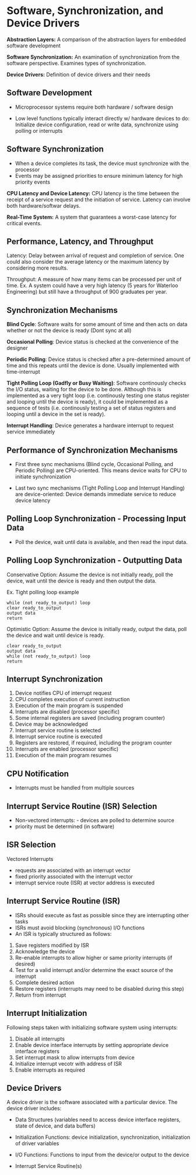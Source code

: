 # Software, Synchronization, and Device Drivers

**Abstraction Layers:** A comparison of the abstraction layers for embedded software development

**Software Synchronization:** An examination of synchronization from the software perspective. Examines types of
synchronization.

**Device Drivers:** Definition of device drivers and their needs

## Software Development

- Microprocessor systems require both hardware / software design

- Low level functions typically interact directly w/ hardware devices to do:
Initialize device configuration, read or write data, synchronize using polling or interrupts

## Software Synchronization

- When a device completes its task, the device must synchronize with the processor
- Events may be assigned priorities to ensure minimum latency for high priority events

**CPU Latency and Device Latency:** CPU latency is the time between the receipt of a service
request and the initiation of service. Latency can involve both hardware/softwar delays.

**Real-Time System:** A system that guarantees a worst-case latency for critical events.

## Performance, Latency, and Throughput

Latency: Delay between arrival of request and completion of service. One could also
consider the average latency or the maximum latency by considering more results.

Throughput: A measure of how many items can be processed per unit of time.
Ex. A system could have a very high latency (5 years for Waterloo Engineering) but
still have a throughput of 900 graduates per year.

## Synchronization Mechanisms

**Blind Cycle**: Software waits for some amount of time and then acts on data whether
or not the device is ready (Dont sync at all)

**Occasional Polling**: Device status is checked at the convenience of the designer

**Periodic Polling**: Device status is checked after a pre-determined amount of time
and this repeats until the device is done. Usually implemented with time-interrupt

**Tight Polling Loop (Gadfly or Busy Waiting)**: Software continously checks the I/O
status, waiting for the device to be done. Although this is implemented as a very tight
loop (i.e. continously testing one status register and looping until the device is ready),
it could be implemented as a sequence of tests (i.e. continously testing a set of status
registers and looping until a device in the set is ready).

**Interrupt Handling**: Device generates a hardware interrupt to request service immediately

## Performance of Synchronization Mechanisms

- First three sync mechanisms (Blind cycle, Occasional Polling, and Periodic Polling) are CPU-oriented.
This means device waits for CPU to initiate synchronization

- Last two sync mechanisms (Tight Polling Loop and Interrupt Handling) are device-oriented:
Device demands immediate service to reduce device latency

## Polling Loop Synchronization - Processing Input Data

- Poll the device, wait until data is available, and then read the input data.

## Polling Loop Synchronization - Outputting Data

Conservative Option: Assume the device is not initially ready, poll the device, wait
until the device is ready and then output the data.

Ex. Tight polling loop example

```
while (not ready_to_output) loop
clear ready_to_output
output data
return
```

Optimistic Option: Assume the device is initially ready, output the data, poll the device
and wait until device is ready.

```
clear ready_to_output
output data
while (not ready_to_output) loop
return
```
## Interrupt Synchronization

1. Device notifies CPU of interrupt request
2. CPU completes execution of current instruction
3. Execution of the main program is suspended
4. Interrupts are disabled (processor specific)
5. Some internal registers are saved (including program counter)
6. Device may be acknowledged
7. Interrupt service routine is selected
8. Interrupt service routine is executed
9. Registers are restored, if required, including the program counter
10. Interrupts are enabled (processor specific)
11. Execution of the main program resumes

## CPU Notification

- Interrupts must be handled from multiple sources

## Interrupt Service Routine (ISR) Selection

- Non-vectored interrupts: - devices are polled to determine source
- priority must be determined (in software)

## ISR Selection

Vectored Interrupts
- requests are associated with an interrupt vector
- fixed priority associated with the interrupt vector
- interrupt service route (ISR) at vector address is executed

## Interrupt Service Routine (ISR)

- ISRs should execute as fast as possible since they are interrupting other tasks
- ISRs must avoid blocking (synchronous) I/O functions
- An ISR is typically structured as follows:
1. Save registers modified by ISR
2. Acknowledge the device
3. Re-enable interrupts to allow higher or same priority interrupts (if desired)
4. Test for a valid interrupt and/or determine the exact source of the interrupt
5. Complete desired action
6. Restore registers (interrupts may need to be disabled during this step)
7. Return from interrupt

## Interrupt Initialization

Following steps taken with initializing software system using interrupts:

1. Disable all interrupts
2. Enable device interface interrupts by setting appropriate device interface registers
3. Set interrupt mask to allow interrupts from device
4. Initialize interrupt vecotr with address of ISR
5. Enable interrupts as required

## Device Drivers

A device driver is the software associated with a particular device. The device driver includes:

- Data Structures (variables need to access device interface registers, state of device, and data buffers)

- Initialization Functions: device initialization, synchronization, initialization of driver variables

- I/O Functions: Functions to input from the device/or output to the device

- Interrupt Service Routine(s)


